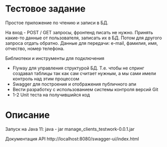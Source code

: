 # Тестовое задание
Простое приложение по чтению и записи в БД.

На вход - POST / GET запросы, фронтенд писать не нужно. Принять какие-то данные от пользователя, записать их в БД. Потом для другого запроса отдать обратно.
Данные для передачи: e-mail, фамилия, имя, отчество, номер телефона.

Библиотеки и инструменты для подключения
* Flyway для управления структурой БД. Т.е. чтобы не спринг создавал таблицы так как сам считает нужным, а мы сами имели контроль над этим процессом
* Swagger для построения и отображения публичного апи
* Вести разработку с использованием системы контроля версий Git
* 1-2 Unit теста на получившийся код

# Описание
Запуск на Java 11:
java - jar manage_clients_testwork-0.0.1.jar

Документация API
http://localhost:8080/swagger-ui/index.html
